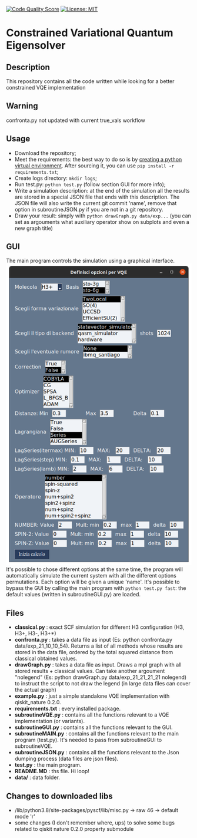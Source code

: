 [![Code Quality Score](https://www.code-inspector.com/project/29093/score/svg)](https://frontend.code-inspector.com/public/project/29093/C-VQE/dashboard)  [![License: MIT](https://img.shields.io/badge/License-MIT-yellow.svg)](https://opensource.org/licenses/MIT)

# Constrained Variational Quantum Eigensolver

## Description

This repository contains all the code written while looking for a better constrained VQE implementation

## Warning

confronta.py not updated with current true_vals workflow

## Usage

* Download the repository;
* Meet the requirements: the best way to do so is by [creating a python virtual environment](https://docs.python.org/3/library/venv.html). After sourcing it, you can use `pip install -r requirements.txt`;
* Create logs directory: `mkdir logs`;
* Run test.py: `python test.py` (follow section GUI for more info);
* Write a simulation description: at the end of the simulation all the results are stored in a special JSON file that ends with this description. The JSON file will also write the current git commit 'name', remove that option in subroutineJSON.py if you are not in a git repository. 
* Draw your result: simply with `python drawGraph.py data/exp...` (you can set as argouments what auxiliary operator show on subplots and even a new graph title)

## GUI

The main program controls the simulation using a graphical interface. 
![GUI](https://github.com/rodolfocarobene/C-VQE/blob/master/images/GUI.png)
It's possible to chose different options at the same time, the program will automatically simulate the current system with all the different options permutations. 
Each option will be given a unique 'name'.
It's possible to bypass the GUI by calling the main program with `python test.py fast`: the default values (written in subroutineGUI.py) are loaded.

## Files

* __classical.py__ : exact SCF simulation for different H3 configuration (H3, H3+, H3-, H3+*)
* __confronta.py__ : takes a data file as input (Es: python confronta.py data/exp_21_10_10_54). Returns a list of all methods whose results are stored in the data file, ordered by the total squared distance from classical obtained values.
* __drawGraph.py__ : takes a data file as input. Draws a mpl graph with all stored results + classical values. Can take another argoument "nolegend" (Es: python drawGraph.py data/exp_21_21_21_21 nolegend) to instruct the script to not draw the legend (in large data files can cover the actual graph)
* __example.py__ : just a simple standalone VQE implementation with qiskit_nature 0.2.0.
* __requirements.txt__ : every installed package.
* __subroutineVQE.py__ : contains all the functions relevant to a VQE implementation (or variants).
* __subroutineGUI.py__ : contains all the functions relevant to the GUI.
* __subroutineMAIN.py__ : contains all the functions relevant to the main program (test.py). It's needed to pass from subroutineGUI to subroutineVQE.
* __subroutineJSON.py__ : contains all the functions relevant to the Json dumping process (data files are json files).
* __test.py__ : the main program.
* __README.MD__ : ths file. Hi loop!
* __data/__ : data folder.

## Changes to downloaded libs

* /lib/python3.8/site-packages/pyscf/lib/misc.py -> raw 46 -> default mode 'r'
* some changes (I don't remember where, ups) to solve some bugs related to qiskit nature 0.2.0 property submodule
  
